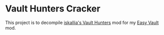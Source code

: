 # Vault Hunters Cracker

This project is to decompile [iskallia's Vault Hunters](https://github.com/Iskallia/Vault-public-S1) mod for my [Easy Vault](https://github.com/Derican/Easy-Vault) mod.
